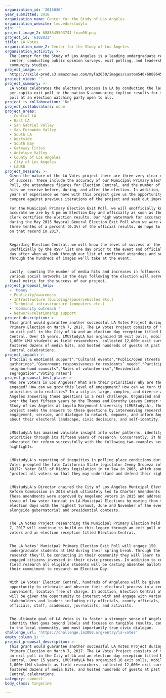 ```yaml
---
organization_id: '2016036'
year_submitted: 2016
organization_name: Center for the Study of Los Angeles
organization_website: lmu.edu/studyla
ein: ''
project_image_2: 6888645593741-team90.png
project_id: '6102033'
title: LA Votes
organization_name_2: Center for the Study of Los Angeles
organization_activity: >-
  The Center for the Study of Los Angeles is a leading undergraduate research
  center, conducting public opinion surveys, exit polling, and leadership and
  community studies.
project_image: >-
  https://skild-prod.s3.amazonaws.com/myla2050/images/custom540/6888645593741-team90.png
project_video: ''
project_summary: >-
  LA Votes celebrates the electoral process in LA by conducting the largest
  per-capita exit poll in the nation & announcing topline results for this exit
  poll at an election watching party open to all.
project_is_collaboration: 'No'
project_collaborators: none
project_areas:
  - Central LA
  - East LA
  - San Gabriel Valley
  - San Fernando Valley
  - South LA
  - Westside
  - South Bay
  - Gateway Cities
  - Antelope Valley
  - County of Los Angeles
  - City of Los Angeles
  - LAUSD
project_measure: >-
  Given the nature of the LA Votes project there are three very clear measures
  of success. These include the accuracy of our Municipal Primary Election Exit
  Poll, the attendance figures for Election Central, and the number of media
  hits we receive before, during, and after the election. In addition, the 15
  years of experience we have with this project give us the opportunity to
  compare against previous iterations of the project and seek out improvements.
   
  For the Municipal Primary Election Exit Poll, we will unofficially know how
  accurate we are by 8 pm on Election Day and officially as soon as the LA City
  Clerk certifies the election results. Our high watermark for accuracy was
  during the May 2013 Mayoral General Election Exit Poll when we were within
  three tenths of a percent (0.3%) of the official results. We hope to improve
  on that record in 2017.


  Regarding Election Central, we will know the level of success of the event
  unofficially by the RSVP list one day prior to the event and officially the
  day after when we look through our list of confirmed attendees and sort
  through the hundreds of images we’ll take at the event. 


  Lastly, counting the number of media hits and increases in followers to our
  various social networks in the days following the election will serve as the
  final metric for the success of our project.
project_proposal_help:
  - 'Money '
  - Publicity/awareness
  - Infrastructure (building/space/vehicles etc.)
  - Technical infrastructure (computers etc.)
  - 'Community outreach '
  - Network/relationship support
project_description: >-
  This grant would guarantee another successful LA Votes Project during the LA
  Primary Election on March 7, 2017. The LA Votes Project consists of two parts:
  an exit poll in the City of LA and an election day reception titled Election
  Central. Over 15 years, LMUStudyLA has organized 10 exit polls, mobilized
  1,000+ LMU students as field researchers, collected 12,000+ exit surveys,
  fostered dozens of media hits, and hosted hundreds of guests at past Election
  Central celebrations.
project_impact: >-
  ["Social & emotional support","Cultural events","Public/open streets
  gatherings","Government responsiveness to residents’ needs","Participation in
  neighborhood councils","Rates of volunteerism","Residential
  segregation","Voting rates"]
project_proposal_best_place: >-
  Who are voters in Los Angeles? What are their priorities? Why are they
  engaged? How can we grow this level of engagement? How can we turn their
  priorities into realities? In a city as large, complex, and diverse as Los
  Angeles answering these questions is a real challenge. Organized and executed
  over the last fifteen years by the Thomas and Dorothy Leavey Center for the
  Study of Los Angeles at Loyola Marymount University (LMUStudyLA), the LA Votes
  project seeks the answers to these questions by interweaving research, civic
  engagement, service, and dialogue to network, empower, and inform Angelenos
  about their electoral landscape, civic decisions, and self-identity. 


  LMUstudyLA has amassed valuable insight into voter patterns, identity, and
  priorities through its fifteen years of research. Concurrently, it has
  advocated for reform successfully with the following two examples serving as
  highlights:  


  LMUstudyLA's reporting of inequities in polling place conditions during LA
  Votes prompted the late California State legislator Jenny Oropeza into passing
  AB177: Voter Bill of Rights legislation in to law in 2003, which sought to
  'protect all voters so that they may understand and defend their rights.'


  LMUstudyLA's Director chaired the City of Los Angeles Municipal Elections
  Reform Commission in 2014 which ultimately led to Charter Amendments 1 & 2.
  These amendments were approved by Angeleno voters in 2015 and addressed the
  issue of low voter turnout in LA Municipal Elections by moving them to the
  election days with the highest turnout, June and November of the even years,
  alongside gubernatorial and presidential contests.


  The LA Votes Project researching the Municipal Primary Election held on March
  7, 2017 will continue to build on this legacy through an exit poll of LA
  voters and an election reception titled Election Central.


  The LA Votes' Municipal Primary Election Exit Poll will engage 150
  undergraduate students at LMU during their spring break. Through the field
  research they'll be conducting in their community they will learn to become
  engaged citizens invested in their civic processes. In addition to conducting
  field research all eligible students will be casting absentee ballots given
  their commitment to research on Election Day. 


  With LA Votes' Election Central, hundreds of Angelenos will be given the
  opportunity to celebrate and observe their electoral process in a centralized,
  convenient, location free of charge. In addition, Election Central attendees
  will be given the opportunity to interact with and engage with various civic
  stakeholders and leaders including city officials, county officials, elected
  officials, staff, academics, journalists, and activists. 


  The ultimate goal of LA Votes is to foster a stronger sense of Angeleno
  identity that goes beyond labels and focuses on tangible results, commitment
  to the local community, and most importantly true civic dialogue.
challenge_url: 'https://challenge.la2050.org/entry/la-votes'
empty_column_1: ''
project_proposal_description: >-
  This grant would guarantee another successful LA Votes Project during the LA
  Primary Election on March 7, 2017. The LA Votes Project consists of two parts:
  an exit poll in the City of LA and an election day reception titled Election
  Central. Over 15 years, LMUStudyLA has organized 10 exit polls, mobilized
  1,000+ LMU students as field researchers, collected 12,000+ exit surveys,
  fostered dozens of media hits, and hosted hundreds of guests at past Election
  Central celebrations.
category: connect
body_class: tangerine

---
```

